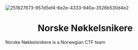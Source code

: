 <!-- The banner designed by https://github.com/iLillie -->
<!-- TODO: replace with a thinner banner, where instead of stretching the entire image,
     only the black sides are stretched. I think it would look cooler, but I don't know
     SVG! -->
![251627673-957d5ef4-6e2e-4333-940a-3526b530d4e2](https://github.com/Norske-Nokkelsnikere/proposed.github/assets/24797093/9863e302-062a-4822-b97a-8abbd2c66889)

<div align=center><h1>Norske Nøkkelsnikere</h1></div>
Norske Nøkkelsnikere is a Norwegian CTF team
